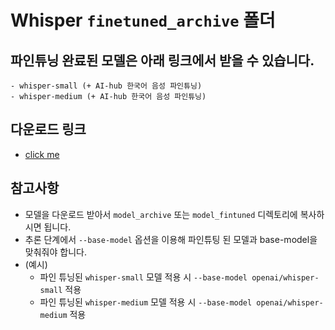 # Whisper `finetuned_archive` 폴더

## 파인튜닝 완료된 모델은 아래 링크에서 받을 수 있습니다.
    - whisper-small (+ AI-hub 한국어 음성 파인튜닝)
    - whisper-medium (+ AI-hub 한국어 음성 파인튜닝)

## 다운로드 링크
- [click me](https://drive.google.com/drive/folders/1sRK1M3AJXX9bpbOw2ZrrGbYRUTjF29PH?usp=sharing)

## 참고사항
- 모델을 다운로드 받아서 `model_archive` 또는 `model_fintuned` 디렉토리에 복사하시면 됩니다.
- 추론 단계에서 `--base-model` 옵션을 이용해 파인튜팅 된 모델과 base-model을 맞춰줘야 합니다.
- (예시)
    - 파인 튜닝된 `whisper-small` 모델 적용 시 `--base-model openai/whisper-small` 적용
    - 파인 튜닝된 `whisper-medium` 모델 적용 시 `--base-model openai/whisper-medium` 적용